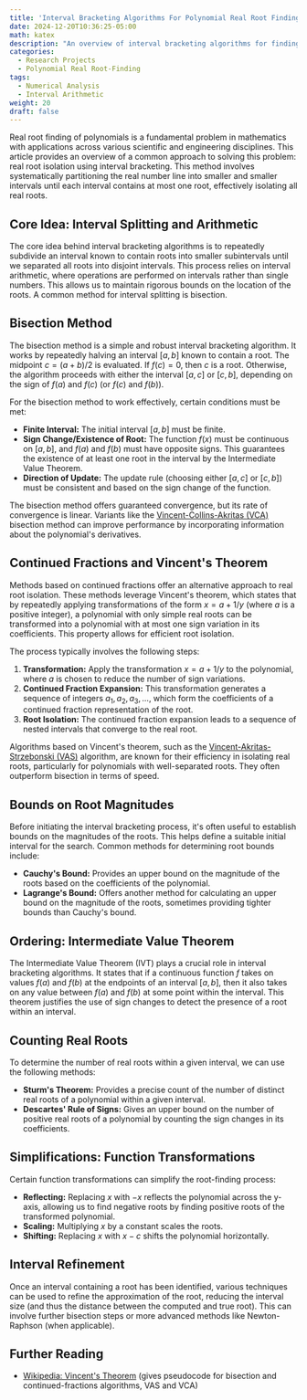 ```yaml
---
title: 'Interval Bracketing Algorithms For Polynomial Real Root Finding'
date: 2024-12-20T10:36:25-05:00
math: katex
description: "An overview of interval bracketing algorithms for finding real roots of polynomials, including bisection, root bounds, and root counting methods."
categories:
  - Research Projects
  - Polynomial Real Root-Finding
tags:
  - Numerical Analysis
  - Interval Arithmetic
weight: 20
draft: false
---
```


Real root finding of polynomials is a fundamental problem in mathematics with applications across various scientific and engineering disciplines. This article provides an overview of a common approach to solving this problem: real root isolation using interval bracketing. This method involves systematically partitioning the real number line into smaller and smaller intervals until each interval contains at most one root, effectively isolating all real roots.

## Core Idea: Interval Splitting and Arithmetic

The core idea behind interval bracketing algorithms is to repeatedly subdivide an interval known to contain roots into smaller subintervals until we separated all roots into disjoint intervals. This process relies on interval arithmetic, where operations are performed on intervals rather than single numbers. This allows us to maintain rigorous bounds on the location of the roots. A common method for interval splitting is bisection.

## Bisection Method

The bisection method is a simple and robust interval bracketing algorithm. It works by repeatedly halving an interval $[a, b]$ known to contain a root. The midpoint $c = (a + b) / 2$ is evaluated. If $f(c) = 0$, then $c$ is a root. Otherwise, the algorithm proceeds with either the interval $[a, c]$ or $[c, b]$, depending on the sign of $f(a)$ and $f(c)$ (or $f(c)$ and $f(b)$).

For the bisection method to work effectively, certain conditions must be met:

*   **Finite Interval:** The initial interval $[a, b]$ must be finite.
*   **Sign Change/Existence of Root:** The function $f(x)$ must be continuous on $[a, b]$, and $f(a)$ and $f(b)$ must have opposite signs. This guarantees the existence of at least one root in the interval by the Intermediate Value Theorem.
*   **Direction of Update:** The update rule (choosing either $[a, c]$ or $[c, b]$) must be consistent and based on the sign change of the function.

The bisection method offers guaranteed convergence, but its rate of convergence is linear. Variants like the [Vincent-Collins-Akritas (VCA)](https://en.wikipedia.org/wiki/Vincent%27s_theorem#Vincent%E2%80%93Collins%E2%80%93Akritas_(VCA,_1976)) bisection method can improve performance by incorporating information about the polynomial's derivatives.

## Continued Fractions and Vincent's Theorem

Methods based on continued fractions offer an alternative approach to real root isolation. These methods leverage Vincent's theorem, which states that by repeatedly applying transformations of the form $x = a + 1/y$ (where $a$ is a positive integer), a polynomial with only simple real roots can be transformed into a polynomial with at most one sign variation in its coefficients. This property allows for efficient root isolation.

The process typically involves the following steps:

1.  **Transformation:** Apply the transformation $x = a + 1/y$ to the polynomial, where $a$ is chosen to reduce the number of sign variations.
2.  **Continued Fraction Expansion:** This transformation generates a sequence of integers $a_1, a_2, a_3, ...$, which form the coefficients of a continued fraction representation of the root.
3.  **Root Isolation:** The continued fraction expansion leads to a sequence of nested intervals that converge to the real root.

Algorithms based on Vincent's theorem, such as the [Vincent-Akritas-Strzebonski (VAS)](https://en.wikipedia.org/wiki/Vincent%27s_theorem#Vincent%E2%80%93Akritas%E2%80%93Strzebo%C5%84ski_(VAS,_2005)) algorithm, are known for their efficiency in isolating real roots, particularly for polynomials with well-separated roots. They often outperform bisection in terms of speed.

## Bounds on Root Magnitudes

Before initiating the interval bracketing process, it's often useful to establish bounds on the magnitudes of the roots. This helps define a suitable initial interval for the search. Common methods for determining root bounds include:

*   **Cauchy's Bound:** Provides an upper bound on the magnitude of the roots based on the coefficients of the polynomial.
*   **Lagrange's Bound:** Offers another method for calculating an upper bound on the magnitude of the roots, sometimes providing tighter bounds than Cauchy's bound.

## Ordering: Intermediate Value Theorem

The Intermediate Value Theorem (IVT) plays a crucial role in interval bracketing algorithms. It states that if a continuous function $f$ takes on values $f(a)$ and $f(b)$ at the endpoints of an interval $[a, b]$, then it also takes on any value between $f(a)$ and $f(b)$ at some point within the interval. This theorem justifies the use of sign changes to detect the presence of a root within an interval.

## Counting Real Roots

To determine the number of real roots within a given interval, we can use the following methods:

*   **Sturm's Theorem:** Provides a precise count of the number of distinct real roots of a polynomial within a given interval.
*   **Descartes' Rule of Signs:** Gives an upper bound on the number of positive real roots of a polynomial by counting the sign changes in its coefficients.

## Simplifications: Function Transformations

Certain function transformations can simplify the root-finding process:

*   **Reflecting:** Replacing $x$ with $-x$ reflects the polynomial across the y-axis, allowing us to find negative roots by finding positive roots of the transformed polynomial.
*   **Scaling:** Multiplying $x$ by a constant scales the roots.
*   **Shifting:** Replacing $x$ with $x - c$ shifts the polynomial horizontally.

## Interval Refinement

Once an interval containing a root has been identified, various techniques can be used to refine the approximation of the root, reducing the interval size (and thus the distance between the computed and true root). This can involve further bisection steps or more advanced methods like Newton-Raphson (when applicable).

## Further Reading

- [Wikipedia: Vincent's Theorem](https://en.wikipedia.org/wiki/Vincent%27s_theorem) (gives pseudocode for bisection and continued-fractions algorithms, VAS and VCA)
